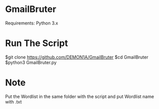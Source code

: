# GmailBruter
Requirements: Python 3.x
# Run The Script
$git clone https://github.com/DEMON1A/GmailBruter
$cd GmailBruter
$python3 GmailBruter.py

# Note
Put the Wordlist in the same folder with the script and put Wordlist name with .txt

